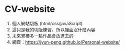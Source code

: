 # CV-website
1. 個人網站切板 (html/css/javaScript)
2. 這只是我的切版練習，所以裡面沒什麼內容
3. 未來累積多一點作品會放進去的
4. 網頁：https://jyun-peng.github.io/Personal-website/
